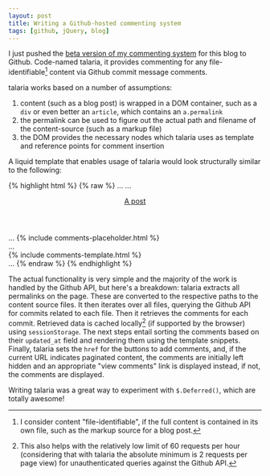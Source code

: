 ```yaml
---
layout: post
title: Writing a Github-hosted commenting system
tags: [github, jQuery, blog]
---
```


I just pushed the
[beta version of my commenting system](https://github.com/m2w/talaria)
for this blog to Github. Code-named talaria, it provides commenting
for any file-identifiable[^1] content via Github commit message
comments.

talaria works based on a number of assumptions:

1. content (such as a blog post) is wrapped in a <abbr>DOM</abbr>
   container, such as a `div` or even better an `article`, which
   contains an `a.permalink`
2. the permalink can be used to figure out the actual path and
   filename of the content-source (such as a markup file)
3. the <abbr>DOM</abbr> provides the necessary nodes which talaria
   uses as template and reference points for comment insertion

A liquid template that enables usage of talaria would look
structurally similar to the following:

{% highlight html %}
{% raw %}
...
    <script type="text/javascript" src="/path/to/comments.js"></script>
...
    <article>
        <header><a class="permalink" href="/permalink-to-post">A post</a></header>
        ...
        {% include comments-placeholder.html %}
    </article>
...
    <footer>
        {% include comments-template.html %}
    </footer>
...
{% endraw %}
{% endhighlight %}

The actual functionality is very simple and the majority of the work
is handled by the Github API, but here's a breakdown: talaria extracts
all permalinks on the page. These are converted to the respective
paths to the content source files. It then iterates over all files,
querying the Github <abbr>API</abbr> for commits related to each
file. Then it retrieves the comments for each commit. Retrieved
data is cached locally[^2] (if supported by the browser) using
`sessionStorage`. The next steps entail sorting the comments based on
their `updated_at` field and rendering them using the template
snippets. Finally, talaria sets the `href` for the buttons to add
comments, and, if the current <abbr>URL</abbr> indicates paginated
content, the comments are initially left hidden and an appropriate
"view comments" link is displayed instead, if not, the comments are
displayed.

Writing talaria was a great way to experiment with `$.Deferred()`,
which are totally awesome!

[^1]: I consider content "file-identifiable", if the full content is contained in its own file, such as the markup source for a blog post.
[^2]: This also helps with the relatively low limit of 60 requests per hour (considering that with talaria the absolute minimum is 2 requests per page view) for unauthenticated queries against the Github API.
